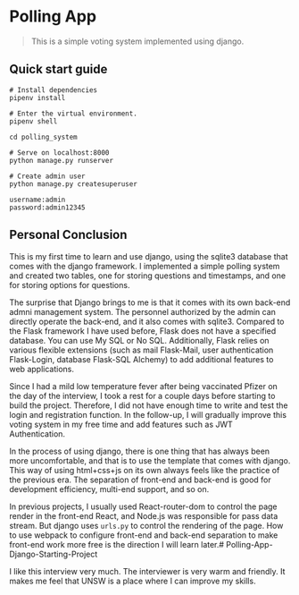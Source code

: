 # Polling App

>This is a simple voting system implemented using django.

## Quick start guide

```
# Install dependencies
pipenv install
```
```
# Enter the virtual environment.
pipenv shell
```
```
cd polling_system
```
```
# Serve on localhost:8000
python manage.py runserver
```
```
# Create admin user
python manage.py createsuperuser
```
```
username:admin
password:admin12345
```

## Personal Conclusion

This is my first time to learn and use django, using the sqlite3 database that comes with the django framework. I implemented a simple polling system and created two tables, one for storing questions and timestamps, and one for storing options for questions.

The surprise that Django brings to me is that it comes with its own back-end admni management system. The personnel authorized by the admin can directly operate the back-end, and it also comes with sqlite3. Compared to the Flask framework I have used before, Flask does not have a specified database. You can use My SQL or No SQL. Additionally, Flask relies on various flexible extensions (such as mail Flask-Mail, user authentication Flask-Login, database Flask-SQL Alchemy) to add additional features to web applications.

Since I had a mild low temperature fever after being vaccinated Pfizer on the day of the interview, I took a rest for a couple days before starting to build the project. Therefore, I did not have enough time to write and test the login and registration function. In the follow-up, I will gradually improve this voting system in my free time and add features such as JWT Authentication.

In the process of using django, there is one thing that has always been more uncomfortable, and that is to use the template that comes with django. This way of using html+css+js on its own always feels like the practice of the previous era. The separation of front-end and back-end is good for development efficiency, multi-end support, and so on.

In previous projects, I usually used React-router-dom to control the page render in the front-end React, and Node.js was responsible for pass data stream. But django uses `urls.py` to control the rendering of the page. How to use webpack to configure front-end and back-end separation to make front-end work more free is the direction I will learn later.# Polling-App-Django-Starting-Project

I like this interview very much. The interviewer is very warm and friendly. It makes me feel that UNSW is a place where I can improve my skills.